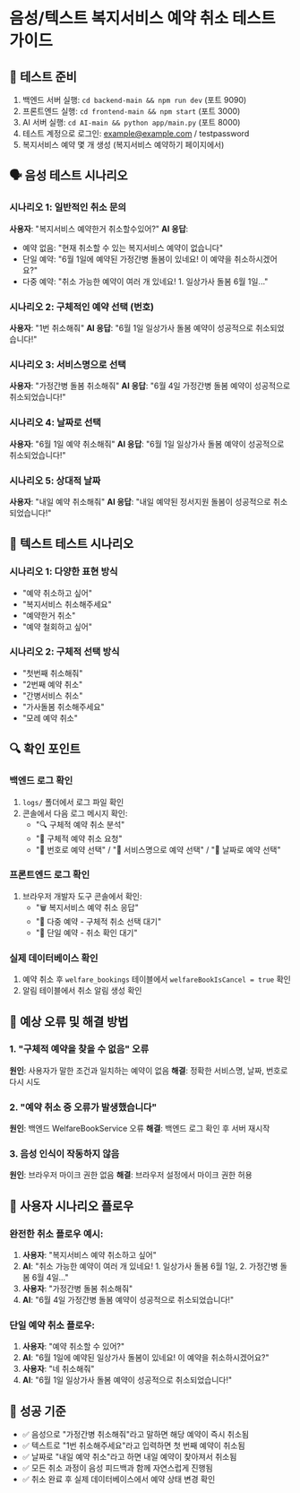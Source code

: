 # 음성/텍스트 복지서비스 예약 취소 테스트 가이드

## 🎯 테스트 준비
1. 백엔드 서버 실행: `cd backend-main && npm run dev` (포트 9090)
2. 프론트엔드 실행: `cd frontend-main && npm start` (포트 3000)
3. AI 서버 실행: `cd AI-main && python app/main.py` (포트 8000)
4. 테스트 계정으로 로그인: example@example.com / testpassword
5. 복지서비스 예약 몇 개 생성 (복지서비스 예약하기 페이지에서)

## 🗣️ 음성 테스트 시나리오

### 시나리오 1: 일반적인 취소 문의
**사용자**: "복지서비스 예약한거 취소할수있어?"
**AI 응답**: 
- 예약 없음: "현재 취소할 수 있는 복지서비스 예약이 없습니다"
- 단일 예약: "6월 1일에 예약된 가정간병 돌봄이 있네요! 이 예약을 취소하시겠어요?"
- 다중 예약: "취소 가능한 예약이 여러 개 있네요! 1. 일상가사 돌봄 6월 1일..."

### 시나리오 2: 구체적인 예약 선택 (번호)
**사용자**: "1번 취소해줘"
**AI 응답**: "6월 1일 일상가사 돌봄 예약이 성공적으로 취소되었습니다!"

### 시나리오 3: 서비스명으로 선택
**사용자**: "가정간병 돌봄 취소해줘"
**AI 응답**: "6월 4일 가정간병 돌봄 예약이 성공적으로 취소되었습니다!"

### 시나리오 4: 날짜로 선택
**사용자**: "6월 1일 예약 취소해줘"
**AI 응답**: "6월 1일 일상가사 돌봄 예약이 성공적으로 취소되었습니다!"

### 시나리오 5: 상대적 날짜
**사용자**: "내일 예약 취소해줘"
**AI 응답**: "내일 예약된 정서지원 돌봄이 성공적으로 취소되었습니다!"

## 💬 텍스트 테스트 시나리오

### 시나리오 1: 다양한 표현 방식
- "예약 취소하고 싶어"
- "복지서비스 취소해주세요"
- "예약한거 취소"
- "예약 철회하고 싶어"

### 시나리오 2: 구체적 선택 방식
- "첫번째 취소해줘"
- "2번째 예약 취소"
- "간병서비스 취소"
- "가사돌봄 취소해주세요"
- "모레 예약 취소"

## 🔍 확인 포인트

### 백엔드 로그 확인
1. `logs/` 폴더에서 로그 파일 확인
2. 콘솔에서 다음 로그 메시지 확인:
   - "🔍 구체적 예약 취소 분석"
   - "🎯 구체적 예약 취소 요청"
   - "📌 번호로 예약 선택" / "🏥 서비스명으로 예약 선택" / "📅 날짜로 예약 선택"

### 프론트엔드 로그 확인
1. 브라우저 개발자 도구 콘솔에서 확인:
   - "🗑️ 복지서비스 예약 취소 응답"
   - "🔄 다중 예약 - 구체적 취소 선택 대기"
   - "🔄 단일 예약 - 취소 확인 대기"

### 실제 데이터베이스 확인
1. 예약 취소 후 `welfare_bookings` 테이블에서 `welfareBookIsCancel = true` 확인
2. 알림 테이블에서 취소 알림 생성 확인

## 🚨 예상 오류 및 해결 방법

### 1. "구체적 예약을 찾을 수 없음" 오류
**원인**: 사용자가 말한 조건과 일치하는 예약이 없음
**해결**: 정확한 서비스명, 날짜, 번호로 다시 시도

### 2. "예약 취소 중 오류가 발생했습니다"
**원인**: 백엔드 WelfareBookService 오류
**해결**: 백엔드 로그 확인 후 서버 재시작

### 3. 음성 인식이 작동하지 않음
**원인**: 브라우저 마이크 권한 없음
**해결**: 브라우저 설정에서 마이크 권한 허용

## 📱 사용자 시나리오 플로우

### 완전한 취소 플로우 예시:
1. **사용자**: "복지서비스 예약 취소하고 싶어"
2. **AI**: "취소 가능한 예약이 여러 개 있네요! 1. 일상가사 돌봄 6월 1일, 2. 가정간병 돌봄 6월 4일..."
3. **사용자**: "가정간병 돌봄 취소해줘"
4. **AI**: "6월 4일 가정간병 돌봄 예약이 성공적으로 취소되었습니다!"

### 단일 예약 취소 플로우:
1. **사용자**: "예약 취소할 수 있어?"
2. **AI**: "6월 1일에 예약된 일상가사 돌봄이 있네요! 이 예약을 취소하시겠어요?"
3. **사용자**: "네 취소해줘"
4. **AI**: "6월 1일 일상가사 돌봄 예약이 성공적으로 취소되었습니다!"

## 🎉 성공 기준
- ✅ 음성으로 "가정간병 취소해줘"라고 말하면 해당 예약이 즉시 취소됨
- ✅ 텍스트로 "1번 취소해주세요"라고 입력하면 첫 번째 예약이 취소됨
- ✅ 날짜로 "내일 예약 취소"라고 하면 내일 예약이 찾아져서 취소됨
- ✅ 모든 취소 과정이 음성 피드백과 함께 자연스럽게 진행됨
- ✅ 취소 완료 후 실제 데이터베이스에서 예약 상태 변경 확인
